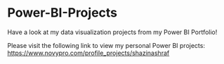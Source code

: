 # Power-BI-Projects
Have a look at my data visualization projects from my Power BI Portfolio!

Please visit the following link to view my personal Power BI projects: https://www.novypro.com/profile_projects/shazinashraf
